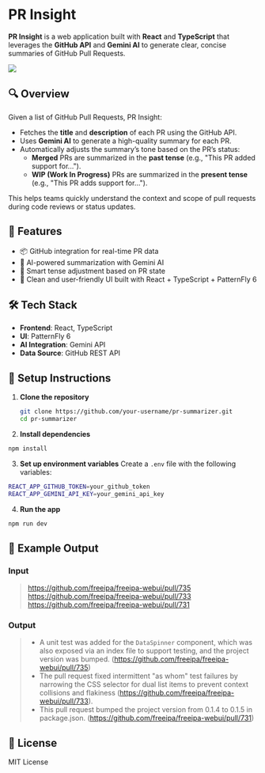 # PR Insight

**PR Insight** is a web application built with **React** and **TypeScript** that leverages the **GitHub API** and **Gemini AI** to generate clear, concise summaries of GitHub Pull Requests.

![](src/assets/pr-insight-demo.gif)

## 🔍 Overview

Given a list of GitHub Pull Requests, PR Insight:

- Fetches the **title** and **description** of each PR using the GitHub API.
- Uses **Gemini AI** to generate a high-quality summary for each PR.
- Automatically adjusts the summary’s tone based on the PR’s status:
  - **Merged** PRs are summarized in the **past tense** (e.g., "This PR added support for...").
  - **WIP (Work In Progress)** PRs are summarized in the **present tense** (e.g., "This PR adds support for...").

This helps teams quickly understand the context and scope of pull requests during code reviews or status updates.

## 🚀 Features

- 📦 GitHub integration for real-time PR data
- 🤖 AI-powered summarization with Gemini AI
- 🧠 Smart tense adjustment based on PR state
- 🧼 Clean and user-friendly UI built with React + TypeScript + PatternFly 6

## 🛠️ Tech Stack

- **Frontend**: React, TypeScript
- **UI**: PatternFly 6
- **AI Integration**: Gemini API
- **Data Source**: GitHub REST API

## 🔧 Setup Instructions

1. **Clone the repository**  
   ```bash
   git clone https://github.com/your-username/pr-summarizer.git
   cd pr-summarizer
   ```
2. **Install dependencies**
  ```bash
  npm install
  ``` 
3. **Set up environment variables**
  Create a `.env` file with the following variables:
  ```bash
  REACT_APP_GITHUB_TOKEN=your_github_token
  REACT_APP_GEMINI_API_KEY=your_gemini_api_key
  ``` 
4. **Run the app**
  ```bash
  npm run dev
  ```

## 📘 Example Output
### Input
> https://github.com/freeipa/freeipa-webui/pull/735
> https://github.com/freeipa/freeipa-webui/pull/733
> https://github.com/freeipa/freeipa-webui/pull/731

### Output
> - A unit test was added for the `DataSpinner` component, which was also exposed via an index file to support testing, and the project version was bumped. (https://github.com/freeipa/freeipa-webui/pull/735)
> - The pull request fixed intermittent "as whom" test failures by narrowing the CSS selector for dual list items to prevent context collisions and flakiness (https://github.com/freeipa/freeipa-webui/pull/733).
> - This pull request bumped the project version from 0.1.4 to 0.1.5 in package.json. (https://github.com/freeipa/freeipa-webui/pull/731)

## 📄 License
MIT License